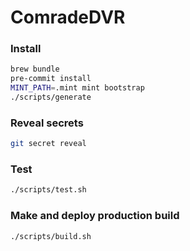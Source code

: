 # ComradeDVR

### Install

```bash
brew bundle
pre-commit install
MINT_PATH=.mint mint bootstrap
./scripts/generate
```

### Reveal secrets

```bash
git secret reveal
```

### Test

```bash
./scripts/test.sh
```

### Make and deploy production build

```bash
./scripts/build.sh
```
